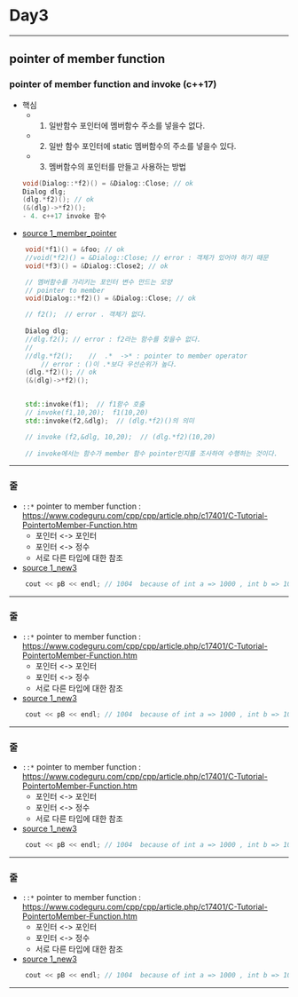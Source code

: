 

# Day3

------------

## pointer of member function

### pointer of member function and invoke (c++17)
- 핵심
	- 1. 일반함수 포인터에 멤버함수 주소를 넣을수 없다.
	- 2. 일반 함수 포인터에 static 멤버함수의 주소를 넣을수 있다.
	- 3. 멤버함수의 포인터를 만들고 사용하는 방법
	```cpp
	void(Dialog::*f2)() = &Dialog::Close; // ok
	Dialog dlg;
	(dlg.*f2)(); // ok
	(&(dlg)->*f2)();
	- 4. c++17 invoke 함수 
	```
- [source 1_member_pointer](https://github.com/cheoljoo/educated-advanced-cpp/blob/master/Day3/1_member_pointer.cpp)
```cpp
	void(*f1)() = &foo;	// ok 
	//void(*f2)() = &Dialog::Close; // error : 객체가 있어야 하기 때문
	void(*f3)() = &Dialog::Close2; // ok

	// 멤버함수를 가리키는 포인터 변수 만드는 모양
	// pointer to member
	void(Dialog::*f2)() = &Dialog::Close; // ok

	// f2();  // error . 객체가 없다.
	
	Dialog dlg;
	//dlg.f2();	// error : f2라는 함수를 찾을수 없다. 
	//
	//dlg.*f2(); 	//  .*  ->* : pointer to member operator
		// error : ()이 .*보다 우선순위가 높다.
	(dlg.*f2)(); // ok
	(&(dlg)->*f2)();


	std::invoke(f1);  // f1함수 호출
	// invoke(f1,10,20);  f1(10,20)
	std::invoke(f2,&dlg);  // (dlg.*f2)()의 의미

	// invoke (f2,&dlg, 10,20);  // (dlg.*f2)(10,20)
	
	// invoke에서는 함수가 member 함수 pointer인지를 조사하여 수행하는 것이다.
```

------------

### 줄
- ```::*``` pointer to member function : https://www.codeguru.com/cpp/cpp/article.php/c17401/C-Tutorial-PointertoMember-Function.htm
    - 포인터 <-> 포인터
    - 포인터 <-> 정수
    - 서로 다른 타입에 대한 참조
- [source 1_new3](https://github.com/cheoljoo/educated-advanced-cpp/blob/master/Day2/1_new3.cpp)
```cpp
    cout << pB << endl; // 1004  because of int a => 1000 , int b => 1004
```

------------

### 줄
- ```::*``` pointer to member function : https://www.codeguru.com/cpp/cpp/article.php/c17401/C-Tutorial-PointertoMember-Function.htm
    - 포인터 <-> 포인터
    - 포인터 <-> 정수
    - 서로 다른 타입에 대한 참조
- [source 1_new3](https://github.com/cheoljoo/educated-advanced-cpp/blob/master/Day2/1_new3.cpp)
```cpp
    cout << pB << endl; // 1004  because of int a => 1000 , int b => 1004
```

------------

### 줄
- ```::*``` pointer to member function : https://www.codeguru.com/cpp/cpp/article.php/c17401/C-Tutorial-PointertoMember-Function.htm
    - 포인터 <-> 포인터
    - 포인터 <-> 정수
    - 서로 다른 타입에 대한 참조
- [source 1_new3](https://github.com/cheoljoo/educated-advanced-cpp/blob/master/Day2/1_new3.cpp)
```cpp
    cout << pB << endl; // 1004  because of int a => 1000 , int b => 1004
```

------------

### 줄
- ```::*``` pointer to member function : https://www.codeguru.com/cpp/cpp/article.php/c17401/C-Tutorial-PointertoMember-Function.htm
    - 포인터 <-> 포인터
    - 포인터 <-> 정수
    - 서로 다른 타입에 대한 참조
- [source 1_new3](https://github.com/cheoljoo/educated-advanced-cpp/blob/master/Day2/1_new3.cpp)
```cpp
    cout << pB << endl; // 1004  because of int a => 1000 , int b => 1004
```

------------


